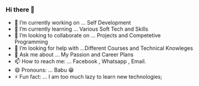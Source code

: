### Hi there 👋
- 🔭 I’m currently working on ... Self Development
- 🌱 I’m currently learning ... Various Soft Tech and Skills 
- 👯 I’m looking to collaborate on ... Projects and Competetive Programming
- 🤔 I’m looking for help with ...Different Courses and Technical Knowleges
- 💬 Ask me about ... My Passion and Career Plans
- 📫 How to reach me: ... Facebook , Whatsapp , Email.
- 😄 Pronouns: ... Babu 😁
- ⚡ Fun fact: ... I am too much lazy to learn new technologies; 
<!--
**Mehedi-Hasan-Babu/Mehedi-Hasan-Babu** is a ✨ _special_ ✨ repository because its `README.md` (this file) appears on your GitHub profile.

Here are some ideas to get you started:

- 🔭 I’m currently working on ...
- 🌱 I’m currently learning ...
- 👯 I’m looking to collaborate on ...
- 🤔 I’m looking for help with ...
- 💬 Ask me about ...
- 📫 How to reach me: ...
- 😄 Pronouns: ...
- ⚡ Fun fact: ...
-->
